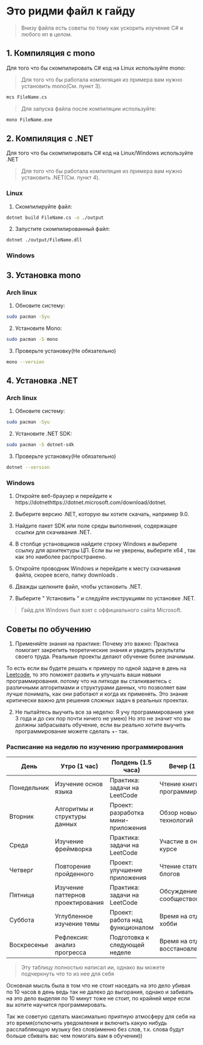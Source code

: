 # Это ридми файл к гайду

> Внизу файла есть советы по тому как ускорить изучение C# и любого яп в целом.

## 1. Компиляция с mono

Для того что бы скомпилировать C# код на Linux используйте mono:

> Для того что бы работала компиляция из примера вам нужно установить mono(См. пункт 3).

```bash
mcs FileName.cs
```

> Для запуска файла после компиляции используйте:

```bash
mono FileName.exe
```

## 2. Компиляция с .NET

Для того что бы скомпилировать C# код на Linux/Windows используйте .NET

> Для того что бы работала компиляция из примера вам нужно установить .NET(См. пункт 4).

### Linux

1. Скомпилируйте файл:

```bash
dotnet build FileName.cs -o ./output
```

2. Запустите скомпилированный файл:

```bash
dotnet ./output/FileName.dll
```

### Windows


## 3. Установка mono

### Arch linux

1. Обновите систему:

```bash
sudo pacman -Syu
```

2. Установите Mono:

```bash
sudo pacman -S mono
```

3. Проверьте установку(Не обязательно)

```bash
mono --version
```

## 4. Установка .NET

### Arch linux

1. Обновите систему:

```bash
sudo pacman -Syu
```

2. Установите .NET SDK:

```bash
sudo pacman -S dotnet-sdk
```

3. Проверьте установку(Не обязательно)

```bash
dotnet --version
```

### Windows

1. Откройте веб-браузер и перейдите к https://dotnethttps://dotnet.microsoft.com/download/dotnet.

2. Выберите версию .NET, которую вы хотите скачать, например 9.0.

3. Найдите пакет SDK или поле среды выполнения, содержащее ссылки для скачивания .NET.

4. В столбце установщиков найдите строку Windows и выберите ссылку для архитектуры ЦП. Если вы не уверены, выберите x64 , так как это наиболее распространено.

5. Откройте проводник Windows и перейдите к месту скачивания файла, скорее всего, папку downloads .

6. Дважды щелкните файл, чтобы установить .NET.

7. Выберите " Установить " и следуйте инструкциям по установке .NET.

> Гайд для Windows был взят с оффициального сайта Microsoft.

## Советы по обучению

1. Применяйте знания на практике:
  Почему это важно: Практика помогает закрепить теоретические знания и увидеть результаты своего труда. Реальные проекты делают обучение более значимым.

То есть если вы будете решать к примеру по одной задаче в день на [Leetcode](https://leetcode.com/problemset/), то это поможет развить и улучшать ваши навыки программирования. потому что на литкоде вы сталкиваетесь с различными алгоритмами и структурами данных, что позволяет вам лучше понимать, как они работают и когда их применять. Это знание критически важно для решения сложных задач в реальных проектах.

2. Не пытайтесь выучить все за неделю:
  Я учу программирование уже 3 года и до сих пор почти ничего не умею) Но это не значит что вы должны забрасывать обучение, если вы реально хотите выучить программирование можете сделать +- так.

### Расписание на неделю по изучению программирования

| День        | Утро (1 час)               | Полдень (1.5 часа)         | Вечер (1 час)               |
|-------------|----------------------------|-----------------------------|-----------------------------|
| Понедельник | Изучение основ языка       | Практика: задачи на LeetCode | Чтение книги по программированию |
| Вторник     | Алгоритмы и структуры данных | Проект: разработка мини-приложения | Обзор новых технологий      |
| Среда       | Изучение фреймворка       | Практика: задачи на LeetCode | Участие в онлайн-курсе      |
| Четверг     | Повторение пройденного     | Проект: улучшение приложения | Чтение статей и блогов      |
| Пятница     | Изучение паттернов проектирования | Практика: задачи на LeetCode | Обсуждение с сообществом    |
| Суббота     | Углубленное изучение темы  | Проект: работа над функционалом | Время на отдых и хобби      |
| Воскресенье | Рефлексия: анализ прогресса | Подготовка к следующей неделе | Время на отдых и восстановление |
> Эту таблицу полностью написал ии, однако вы можете подчеркнуть что то из нее для себя

Основная мысль была в том что не стоит наседать на это дело убивая по 10 часов в день ведь так не далеко до выгорания, однако и забивать на это дело выделяя по 10 минут тоже не стоит, по крайней мере если вы хотите научится программировать.

Так же советую сделать максимально приятную атмосферу для себя на это время(отключить уведомления и включить какую нибудь расслабляющую музыку без слов(именно без слов, т.к. слова будут больше сбивать вас чем помогать вам в обучении))
